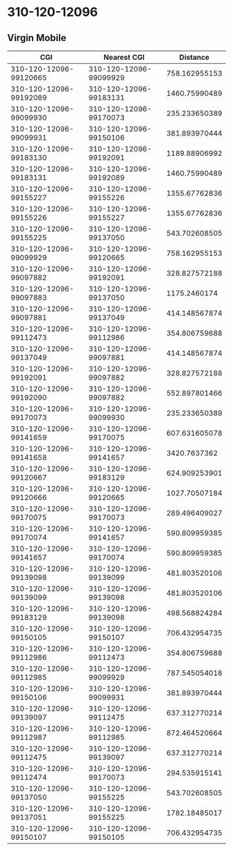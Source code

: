 # 310-120-12096
## Virgin Mobile


| CGI | Nearest CGI | Distance |
|-----|-------------|----------|
| 310-120-12096-99120665 | 310-120-12096-99099929 | 758.162955153 |
| 310-120-12096-99192089 | 310-120-12096-99183131 | 1460.75990489 |
| 310-120-12096-99099930 | 310-120-12096-99170073 | 235.233650389 |
| 310-120-12096-99099931 | 310-120-12096-99150106 | 381.893970444 |
| 310-120-12096-99183130 | 310-120-12096-99192091 | 1189.88906992 |
| 310-120-12096-99183131 | 310-120-12096-99192089 | 1460.75990489 |
| 310-120-12096-99155227 | 310-120-12096-99155226 | 1355.67762836 |
| 310-120-12096-99155226 | 310-120-12096-99155227 | 1355.67762836 |
| 310-120-12096-99155225 | 310-120-12096-99137050 | 543.702608505 |
| 310-120-12096-99099929 | 310-120-12096-99120665 | 758.162955153 |
| 310-120-12096-99097882 | 310-120-12096-99192091 | 328.827572188 |
| 310-120-12096-99097883 | 310-120-12096-99137050 | 1175.2460174 |
| 310-120-12096-99097881 | 310-120-12096-99137049 | 414.148567874 |
| 310-120-12096-99112473 | 310-120-12096-99112986 | 354.806759688 |
| 310-120-12096-99137049 | 310-120-12096-99097881 | 414.148567874 |
| 310-120-12096-99192091 | 310-120-12096-99097882 | 328.827572188 |
| 310-120-12096-99192090 | 310-120-12096-99097882 | 552.897801466 |
| 310-120-12096-99170073 | 310-120-12096-99099930 | 235.233650389 |
| 310-120-12096-99141659 | 310-120-12096-99170075 | 607.631605078 |
| 310-120-12096-99141658 | 310-120-12096-99141657 | 3420.7637362 |
| 310-120-12096-99120667 | 310-120-12096-99183129 | 624.909253901 |
| 310-120-12096-99120666 | 310-120-12096-99120665 | 1027.70507184 |
| 310-120-12096-99170075 | 310-120-12096-99170073 | 289.496409027 |
| 310-120-12096-99170074 | 310-120-12096-99141657 | 590.809959385 |
| 310-120-12096-99141657 | 310-120-12096-99170074 | 590.809959385 |
| 310-120-12096-99139098 | 310-120-12096-99139099 | 481.803520106 |
| 310-120-12096-99139099 | 310-120-12096-99139098 | 481.803520106 |
| 310-120-12096-99183129 | 310-120-12096-99139098 | 498.568824284 |
| 310-120-12096-99150105 | 310-120-12096-99150107 | 706.432954735 |
| 310-120-12096-99112986 | 310-120-12096-99112473 | 354.806759688 |
| 310-120-12096-99112985 | 310-120-12096-99099929 | 787.545054018 |
| 310-120-12096-99150106 | 310-120-12096-99099931 | 381.893970444 |
| 310-120-12096-99139097 | 310-120-12096-99112475 | 637.312770214 |
| 310-120-12096-99112987 | 310-120-12096-99112985 | 872.464520664 |
| 310-120-12096-99112475 | 310-120-12096-99139097 | 637.312770214 |
| 310-120-12096-99112474 | 310-120-12096-99170073 | 294.535915141 |
| 310-120-12096-99137050 | 310-120-12096-99155225 | 543.702608505 |
| 310-120-12096-99137051 | 310-120-12096-99155225 | 1782.18485017 |
| 310-120-12096-99150107 | 310-120-12096-99150105 | 706.432954735 |
